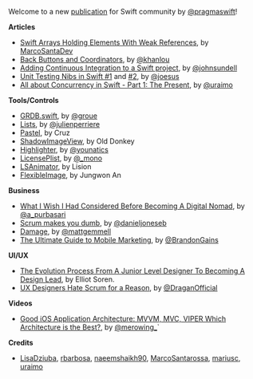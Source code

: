 Welcome to a new [publication](http://pragmaticswift.com/) for Swift community by [@pragmaswift](https://twitter.com/pragmaswift)!

**Articles**

* [Swift Arrays Holding Elements With Weak References](https://marcosantadev.com/swift-arrays-holding-elements-weak-references/), by [MarcoSantaDev](https://twitter.com/MarcoSantaDev)
* [Back Buttons and Coordinators](http://khanlou.com/2017/05/back-buttons-and-coordinators/), by [@khanlou](https://twitter.com/khanlou)
* [Adding Continuous Integration to a Swift project](https://www.swiftbysundell.com/posts/adding-continuous-integration-to-a-swift-project), by [@johnsundell](https://twitter.com/johnsundell)
* [Unit Testing Nibs in Swift #1](https://medium.com/compileswift/how-to-test-a-nib-533d02847d78) and [#2](https://medium.com/@joesusnick/unit-testing-nibs-in-swift-part-2-74225c09fb70), by [@joesus](https://github.com/joesus)
* [All about Concurrency in Swift - Part 1: The Present](https://www.uraimo.com/2017/05/07/all-about-concurrency-in-swift-1-the-present/), by [@uraimo](https://twitter.com/uraimo)


**Tools/Controls**

* [GRDB.swift](https://github.com/groue/GRDB.swift), by [@groue](https://twitter.com/groue)
* [Lists](https://github.com/jperriere/Lists), by [@julienperriere](https://twitter.com/julienperriere)
* [Pastel](https://github.com/cruisediary/Pastel), by Cruz
* [ShadowImageView](https://github.com/olddonkey/ShadowImageView), by Old Donkey
* [Highlighter](https://github.com/younatics/Highlighter), by [@younatics](http://twitter.com/younatics)
* [LicensePlist](https://github.com/mono0926/LicensePlist), by [@_mono](https://twitter.com/_mono)
* [LSAnimator](https://github.com/Lision/LSAnimator), by Lision
* [FlexibleImage](https://github.com/Kawoou/FlexibleImage), by Jungwon An

**Business**

* [What I Wish I Had Considered Before Becoming A Digital Nomad](https://www.fastcompany.com/40402577/what-i-wished-i-considered-before-becoming-a-digital-nomad), by [@a_purbasari](https://twitter.com/a_purbasari)
* [Scrum makes you dumb](https://www.linkedin.com/pulse/scrum-makes-you-dumb-daniel-jones), by [@danieljoneseb](https://twitter.com/danieljoneseb)
* [Damage](http://mattgemmell.com/damage/), by [@mattgemmell](https://twitter.com/mattgemmell)
* [The Ultimate Guide to Mobile Marketing](https://www.referralsaasquatch.com/mobile-marketing/), by [@BrandonGains](https://twitter.com/brandongains)

**UI/UX**

* [The Evolution Process From A Junior Level Designer To Becoming A Design Lead](https://uxdesign.cc/the-evolution-process-from-a-junior-level-designer-to-becoming-a-design-lead-5cde5fe1668c), by Elliot Soren.
* [UX Designers Hate Scrum for a Reason](http://kovacevic.io/ux-designers-hate-scrum-for-a-reason.html), by [@DraganOfficial](https://twitter.com/DraganOfficial)

**Videos**

* [Good iOS Application Architecture: MVVM, MVC, VIPER Which Architecture is the Best?](https://news.realm.io/news/krzysztof-zablocki-mDevCamp-ios-architecture-mvvm-mvc-viper), by [@merowing_](https://twitter.com/merowing_)`

**Credits**

* [LisaDziuba](https://github.com/LisaDziuba), [rbarbosa](https://github.com/rbarbosa), [naeemshaikh90](https://github.com/naeemshaikh90), [MarcoSantarossa](https://github.com/MarcoSantarossa), [mariusc](https://github.com/mariusc), [uraimo](https://github.com/uraimo)
